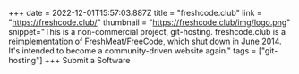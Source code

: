 +++
date = 2022-12-01T15:57:03.887Z
title = "freshcode.club"
link = "https://freshcode.club/"
thumbnail = "https://freshcode.club/img/logo.png"
snippet="This is a non-commercial project, git-hosting. freshcode.club is a reimplementation of FreshMeat/FreeCode, which shut down in June 2014. It's intended to become a community-driven website again."
tags = ["git-hosting"]
+++
Submit a Software
